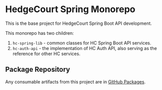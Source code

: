 # HedgeCourt Spring Monorepo

This is the base project for HedgeCourt Spring Boot API development.

This monorepo has two children:

1. `hc-spring-lib` - common classes for HC Spring Boot API services.
2. `hc-auth-api` - the implementation of HC Auth API, also serving as the reference for other HC
   services.

## Package Repository

Any consumable artifacts from this project are in
[GitHub Packages](https://github.com/esasiela/hc-spring-monorepo/packages/).

